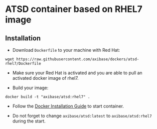 # ATSD container based on RHEL7 image

## Installation

* Download ```Dockerfile``` to your machine with Red Hat:

```
wget https://raw.githubusercontent.com/axibase/dockers/atsd-rhel7/Dockerfile
```

* Make sure your Red Hat is activated and you are able to pull an activated docker image of rhel7.

* Build your image:

```
docker build -t "axibase/atsd:rhel7" .
```

* Follow the [Docker Installation Guide](https://github.com/axibase/atsd-docs/blob/master/installation/docker.md#start-container) to start container.

* Do not forget to change ```axibase/atsd:latest``` to ```axibase/atsd:rhel7``` during the start.

